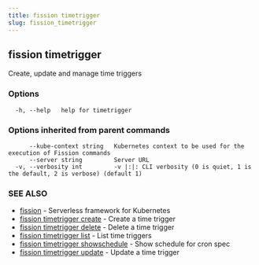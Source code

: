 ```yaml
---
title: fission timetrigger
slug: fission_timetrigger
---
```

## fission timetrigger

Create, update and manage time triggers

### Options

```
  -h, --help   help for timetrigger
```

### Options inherited from parent commands

```
      --kube-context string   Kubernetes context to be used for the execution of Fission commands
      --server string         Server URL
  -v, --verbosity int         -v |:|: CLI verbosity (0 is quiet, 1 is the default, 2 is verbose) (default 1)
```

### SEE ALSO

* [fission](/docs/reference/fission-cli/fission/)	 - Serverless framework for Kubernetes
* [fission timetrigger create](/docs/reference/fission-cli/fission_timetrigger_create/)	 - Create a time trigger
* [fission timetrigger delete](/docs/reference/fission-cli/fission_timetrigger_delete/)	 - Delete a time trigger
* [fission timetrigger list](/docs/reference/fission-cli/fission_timetrigger_list/)	 - List time triggers
* [fission timetrigger showschedule](/docs/reference/fission-cli/fission_timetrigger_showschedule/)	 - Show schedule for cron spec
* [fission timetrigger update](/docs/reference/fission-cli/fission_timetrigger_update/)	 - Update a time trigger


